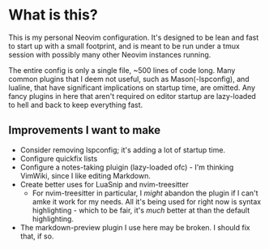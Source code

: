 # What is this?
This is my personal Neovim configuration. It's designed to be lean and fast to start up with a
small footprint, and is meant to be run under a tmux session with possibly many other Neovim
instances running.

The entire config is only a single file, ~500 lines of code long. Many common plugins that I deem
not useful, such as Mason(-lspconfig), and lualine, that have significant implications on startup
time, are omitted. Any fancy plugins in here that aren't required on editor startup are lazy-loaded
to hell and back to keep everything fast.

## Improvements I want to make
* Consider removing lspconfig; it's adding a lot of startup time.
* Configure quickfix lists
* Configure a notes-taking pluigin (lazy-loaded ofc) - I'm thinking VimWiki, since I like editing
  Markdown.
* Create better uses for LuaSnip and nvim-treesitter
  * For nvim-treesitter in particular, I *might* abandon the plugin if I can't amke it work for my
    needs. All it's being used for right now is syntax highlighting - which to be fair, it's *much*
    better at than the default highlighting.
* The markdown-preview plugin I use here may be broken. I should fix that, if so.

